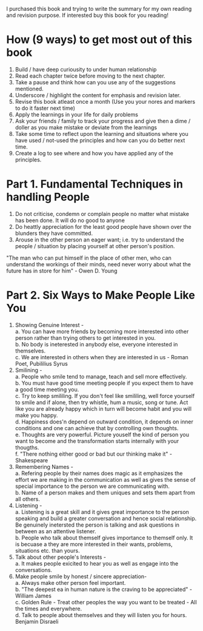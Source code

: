I purchased this book and trying to write the summary for my own reading and revision purpose. If interested buy this book for you reading!

How (9 ways) to get most out of this book
=========================================
1. Build / have deep curiousity to under human relationship
2. Read each chapter twice before moving to the next chapter.
3. Take a pause and think how can you use any of the suggestions mentioned.
4. Underscore / highlight the content for emphasis and revision later.
5. Revise this book atleast once a month (Use you your nores and markers to do it faster next time)
6. Apply the learnings in your life for daily problems 
7. Ask your friends / family to track your progress and give then a dime / doller as you make mistake or deviate from the learnings
8. Take some time to reflect upon the learning and situations where you have used / not-used the principles and how can you do better next time.
9. Create a log to see where and how you have applied any of the principles.


Part 1. Fundamental Techniques in handling People
=================================================
1. Do not criticise, condemn or complain people no matter what mistake has been done. It will do no good to anyone
2. Do heattly appreciation for the least good people have shown over the blunders they have committed.
3. Arouse in the other person an eager want; i.e. try to understand the people / situation by placing yourself at other person's position.

"The man who can put himself in the place of other men, who can understand the workings of their minds, need never worry about what the future has in store for him" - Owen D. Young

Part 2. Six Ways to Make People Like You
========================================
1. Showing Genuine Interest -   
    a. You can have more friends by becoming more interested into other person rather than trying others to get interested in you.   
    b. No body is ineterested in anybody else, everyone interested in themselves.  
    c. We are interested in others when they are interested in us - Roman Poet,  Pubililius Syrus  
2. Smilining -   
    a. People who smile tend to manage, teach and sell more effectively.  
    b. You must have good time meeting people if you expect them to have a good time meeting you.  
    c. Try to keep smililing. If you don't feel like smililing, well force yourself to smile and if alone, then try whistle, hum a music, song or tune. Act like you are already happy which in turn will become habit and you will make you happy.  
    d. Happiness does'n depend on outward condition, it depends on inner conditions and one can achieve that by controlling own thoughts.  
    e. Thoughts are very powerful. Picture youself the kind of person you want to become and the transformation starts internally with your thougths.   
    f. "There nothing either good or bad but our thinking make it" - Shakespeare  
3. Remembering Names -    
    a. Refering people by their names does magic as it emphasizes the effort we are making in the communication as well as gives the sense of special importance to the person we are communicating with.  
    b. Name of a person makes and them uniques and sets them apart from all others.  
4. Listening -   
    a. Listening is a great skill and it gives great importance to the person speaking and build a greater conversation and hence social relationship. Be genuinely inetersted the person is talking and ask questions in between as an attentive listener.   
    b. People who talk about themself gives importance to themself only. It is becuase a they are more interested in their wants, problems, situations etc. than yours.  
5. Talk about other people's Interests -  
    a. It makes people exicited to hear you as well as engage into the conversations.  
6. Make people smile by honest / sincere appreciation-  
    a. Always make other person feel important.    
    b. "The deepest ea in human nature is the craving to be appreciated" - William James  
    c. Golden Rule - Treat other peoples the way you want to be treated - All the times and everywhere.  
    d. Talk to people about themselves and they will listen you for hours. Benjamin Disraeli  
    
 
